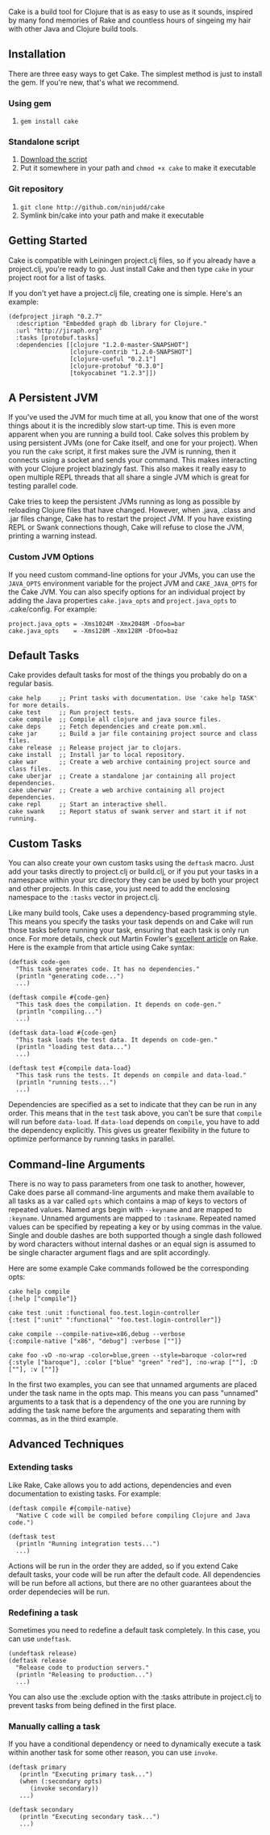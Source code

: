 Cake is a build tool for Clojure that is as easy to use as it sounds, inspired by many
fond memories of Rake and countless hours of singeing my hair with other Java and Clojure
build tools.

## Installation

There are three easy ways to get Cake. The simplest method is just to install the gem. If
you're new, that's what we recommend.

### Using gem

1. `gem install cake`

### Standalone script

1. [Download the script](https://github.com/ninjudd/cake/raw/master/bin/cake)
2. Put it somewhere in your path and `chmod +x cake` to make it executable

### Git repository

1. `git clone http://github.com/ninjudd/cake`
2. Symlink bin/cake into your path and make it executable

## Getting Started

Cake is compatible with Leiningen project.clj files, so if you already have a project.clj,
you're ready to go. Just install Cake and then type `cake` in your project root for a list
of tasks.

If you don't yet have a project.clj file, creating one is simple. Here's an example:

    (defproject jiraph "0.2.7"
      :description "Embedded graph db library for Clojure."
      :url "http://jiraph.org"
      :tasks [protobuf.tasks]
      :dependencies [[clojure "1.2.0-master-SNAPSHOT"]
                     [clojure-contrib "1.2.0-SNAPSHOT"]
                     [clojure-useful "0.2.1"]
                     [clojure-protobuf "0.3.0"]
                     [tokyocabinet "1.2.3"]])

## A Persistent JVM

If you've used the JVM for much time at all, you know that one of the worst things about
it is the incredibly slow start-up time. This is even more apparent when you are running a
build tool. Cake solves this problem by using persistent JVMs (one for Cake itself, and
one for your project). When you run the `cake` script, it first makes sure the JVM is
running, then it connects using a socket and sends your command. This makes interacting
with your Clojure project blazingly fast. This also makes it really easy to open multiple
REPL threads that all share a single JVM which is great for testing parallel code.

Cake tries to keep the persistent JVMs running as long as possible by reloading Clojure
files that have changed. However, when .java, .class and .jar files change, Cake has to
restart the project JVM. If you have existing REPL or Swank connections though, Cake will
refuse to close the JVM, printing a warning instead.

### Custom JVM Options

If you need custom command-line options for your JVMs, you can use the `JAVA_OPTS`
environment variable for the project JVM and `CAKE_JAVA_OPTS` for the Cake JVM. You can
also specify options for an individual project by adding the Java properties
`cake.java_opts` and `project.java_opts` to .cake/config. For example:

    project.java_opts = -Xms1024M -Xmx2048M -Dfoo=bar
    cake.java_opts    = -Xms128M -Xmx128M -Dfoo=baz

## Default Tasks

Cake provides default tasks for most of the things you probably do on a regular basis.

    cake help     ;; Print tasks with documentation. Use 'cake help TASK' for more details.
    cake test     ;; Run project tests.
    cake compile  ;; Compile all clojure and java source files.
    cake deps     ;; Fetch dependencies and create pom.xml.
    cake jar      ;; Build a jar file containing project source and class files.
    cake release  ;; Release project jar to clojars.
    cake install  ;; Install jar to local repository.
    cake war      ;; Create a web archive containing project source and class files.
    cake uberjar  ;; Create a standalone jar containing all project dependencies.
    cake uberwar  ;; Create a web archive containing all project dependencies.
    cake repl     ;; Start an interactive shell.
    cake swank    ;; Report status of swank server and start it if not running.

## Custom Tasks

You can also create your own custom tasks using the `deftask` macro. Just add your tasks
directly to project.clj or build.clj, or if you put your tasks in a namespace within your
src directory they can be used by both your project and other projects. In this case, you
just need to add the enclosing namespace to the `:tasks` vector in project.clj.

Like many build tools, Cake uses a dependency-based programming style. This means you
specify the tasks your task depends on and Cake will run those tasks before running your
task, ensuring that each task is only run once. For more details, check out Martin Fowler's
[excellent article](http://martinfowler.com/articles/rake.html#DependencyBasedProgramming)
on Rake. Here is the example from that article using Cake syntax:

    (deftask code-gen
      "This task generates code. It has no dependencies."
      (println "generating code...")
      ...)

    (deftask compile #{code-gen}
      "This task does the compilation. It depends on code-gen."
      (println "compiling...")
      ...)

    (deftask data-load #{code-gen}
      "This task loads the test data. It depends on code-gen."
      (println "loading test data...")
      ...)

    (deftask test #{compile data-load}
      "This task runs the tests. It depends on compile and data-load."
      (println "running tests...")
      ...)

Dependencies are specified as a set to indicate that they can be run in any order. This
means that in the `test` task above, you can't be sure that `compile` will run before
`data-load`. If `data-load` depends on `compile`, you have to add the dependency
explicitly. This gives us greater flexibility in the future to optimize performance by
running tasks in parallel.

## Command-line Arguments

There is no way to pass parameters from one task to another, however, Cake does parse all
command-line arguments and make them available to all tasks as a var called `opts` which
contains a map of keys to vectors of repeated values. Named args begin with `--keyname`
and are mapped to `:keyname`. Unnamed arguments are mapped to `:taskname`. Repeated named
values can be specified by repeating a key or by using commas in the value.  Single and
double dashes are both supported though a single dash followed by word characters without
internal dashes or an equal sign is assumed to be single character argument flags and are
split accordingly.

Here are some example Cake commands followed be the corresponding opts:

    cake help compile
    {:help ["compile"]}

    cake test :unit :functional foo.test.login-controller
    {:test [":unit" ":functional" "foo.test.login-controller"]}

    cake compile --compile-native=x86,debug --verbose
    {:compile-native ["x86", "debug"] :verbose [""]}

    cake foo -vD -no-wrap -color=blue,green --style=baroque -color=red
    {:style ["baroque"], :color ["blue" "green" "red"], :no-wrap [""], :D [""], :v [""]}

In the first two examples, you can see that unnamed arguments are placed under the task
name in the opts map. This means you can pass "unnamed" arguments to a task that is a
dependency of the one you are running by adding the task name before the arguments and
separating them with commas, as in the third example.

## Advanced Techniques

### Extending tasks

Like Rake, Cake allows you to add actions, dependencies and even documentation to existing
tasks. For example:

    (deftask compile #{compile-native}
      "Native C code will be compiled before compiling Clojure and Java code.")

    (deftask test
      (println "Running integration tests...")
      ...)

Actions will be run in the order they are added, so if you extend Cake default tasks, your
code will be run after the default code. All dependencies will be run before all actions,
but there are no other guarantees about the order dependecies will be run.

### Redefining a task

Sometimes you need to redefine a default task completely. In this case, you can use `undeftask`.

    (undeftask release)
    (deftask release
      "Release code to production servers."
      (println "Releasing to production...")
      ...)

You can also use the :exclude option with the :tasks attribute in project.clj to prevent
tasks from being defined in the first place.

### Manually calling a task

If you have a conditional dependency or need to dynamically execute a task within another
task for some other reason, you can use `invoke`.

    (deftask primary
       (println "Executing primary task...")
       (when (:secondary opts)
          (invoke secondary))
       ...)

    (deftask secondary
       (println "Executing secondary task...")
       ...)
